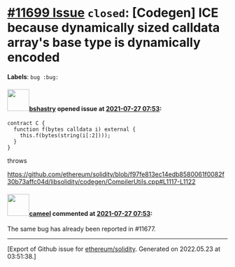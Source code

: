 # [\#11699 Issue](https://github.com/ethereum/solidity/issues/11699) `closed`: [Codegen] ICE because dynamically sized calldata array's base type is dynamically encoded
**Labels**: `bug :bug:`


#### <img src="https://avatars.githubusercontent.com/u/2388185?v=4" width="50">[bshastry](https://github.com/bshastry) opened issue at [2021-07-27 07:53](https://github.com/ethereum/solidity/issues/11699):

```
contract C {
  function f(bytes calldata i) external {
    this.f(bytes(string(i[:2])));
  }
}
```

throws

https://github.com/ethereum/solidity/blob/f97fe813ec14edb8580061f0082f30b73affc04d/libsolidity/codegen/CompilerUtils.cpp#L1117-L1122

#### <img src="https://avatars.githubusercontent.com/u/137030?v=4" width="50">[cameel](https://github.com/cameel) commented at [2021-07-27 07:53](https://github.com/ethereum/solidity/issues/11699#issuecomment-888631881):

The same bug has already been reported in #11677.


-------------------------------------------------------------------------------



[Export of Github issue for [ethereum/solidity](https://github.com/ethereum/solidity). Generated on 2022.05.23 at 03:51:38.]
